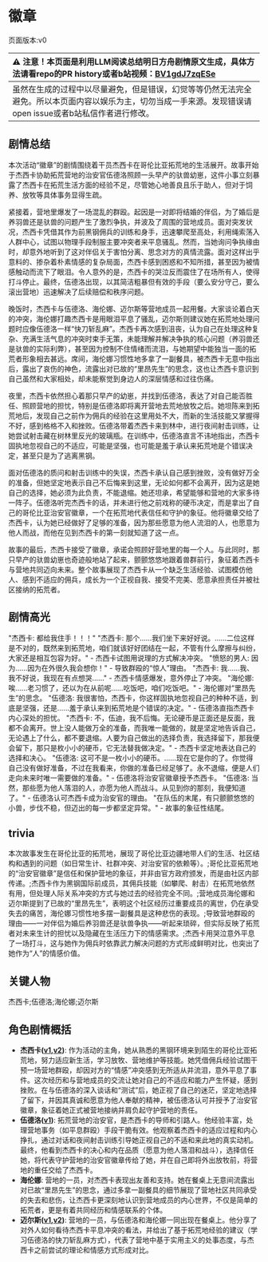 # 徽章
页面版本:v0
 

| :warning: 注意！本页面是利用LLM阅读总结明日方舟剧情原文生成，具体方法请看repo的PR history或者b站视频：[BV1gdJ7zqESe](https://www.bilibili.com/video/BV1gdJ7zqESe/)         |
|:----------------------------|
| 虽然在生成的过程中以尽量避免，但是错误，幻觉等等仍然无法完全避免。所以本页面内容以娱乐为主，切勿当成一手来源。发现错误请open issue或者b站私信作者进行修改。|



## 剧情总结
本次活动“徽章”的剧情围绕着干员杰西卡在哥伦比亚拓荒地的生活展开。故事开始于杰西卡协助拓荒营地的治安官伍德洛照顾一头早产的驮兽幼崽，这件小事立刻暴露了杰西卡在拓荒生活方面的经验不足，尽管她心地善良且乐于助人，但对于饲养、放牧等具体事务显得生疏。

紧接着，营地里爆发了一场混乱的群殴。起因是一对即将结婚的伴侣，为了婚后是养羽兽还是驮兽的问题产生了激烈争执，并波及了周围的营地成员。面对突发状况，杰西卡凭借其作为前黑钢佣兵的训练和身手，迅速攀爬至高处，利用绳索荡入人群中心，试图以物理手段制服主要冲突者来平息骚乱。然而，当她询问争执缘由时，却意外地听到了这对伴侣关于害怕分离、思念对方的真情流露。面对这样出乎意料的、掺杂着朴素情感的复杂局面，杰西卡感到困惑和不知所措，甚至因为被情感触动而流下了眼泪。令人意外的是，杰西卡的哭泣反而震住了在场所有人，使得打斗停止。最终，伍德洛出现，以其简洁粗暴但有效的手段（要么安分守己，要么滚出营地）迅速解决了后续赔偿和秩序问题。

晚饭时，杰西卡与伍德洛、海伦娜、迈尔斯等营地成员一起用餐。大家谈论着白天的冲突，海伦娜打趣杰西卡是用眼泪平息了骚乱，迈尔斯则建议她在拓荒地处理问题时应像伍德洛一样“快刀斩乱麻”。杰西卡再次感到沮丧，认为自己在处理这种复杂、充满生活气息的冲突时束手无策，未能理解并解决争执的核心问题（养羽兽还是驮兽的实际利弊），甚至因为控制不住情绪而流泪，与她期望中能独当一面的拓荒者形象相去甚远。席间，海伦娜习惯性地多拿了一副餐具，被杰西卡无意中指出后，露出了哀伤的神色，流露出对已故的“里昂先生”的思念，这也让杰西卡意识到自己虽然和大家相处，却未能察觉到身边人的深层情感和过往伤痛。

夜里，杰西卡依然担心着那只早产的幼崽，并找到伍德洛，表达了对自己能否胜任、照顾营地的担忧，特别是伍德洛即将离开营地去荒地放牧之后。她坦陈来到拓荒地后，发现自己之前作为佣兵的经验在这里用处不大，而新的生活技能又掌握得不好，感到格格不入和挫败。伍德洛带着杰西卡来到林中，进行夜间射击训练，让她尝试射击藏在树林里反光的玻璃瓶。在训练中，伍德洛直言不讳地指出，杰西卡固执地忽视自己的不适应，可能是坚强，也可能是羞于承认来拓荒地是个错误决定，甚至只是为了逃离黑钢。

面对伍德洛的质问和射击训练中的失误，杰西卡承认自己感到挫败，没有做好万全的准备，但她坚定地表示自己不后悔来到这里，无论如何都不会离开，因为这是她自己的选择，她必须为此负责，不能退缩。她还坦承，希望能够和营地的大家多待一阵子。伍德洛听完杰西卡的话，并未进行他之前戏称的硬币决定，而是拿出了自己的哥伦比亚治安官徽章，一个在拓荒地代表信任和守护的象征。他将徽章交给了杰西卡，认为她已经做好了足够的准备，因为那些愿意为他人流泪的人，也愿意为他人而战，而他在见到杰西卡的第一刻就知道了这一点。

故事的最后，杰西卡接受了徽章，承诺会照顾好营地里的每一个人。与此同时，那只早产的驮兽幼崽也奇迹般地站了起来，颤颤悠悠地跟着兽群前行，象征着杰西卡与营地共同迈向未来。整个故事展现了杰西卡从一个缺乏生活经验、试图模仿他人、感到不适应的佣兵，成长为一个正视自我、接受不完美、愿意承担责任并被社区接纳的拓荒者。
## 剧情高光
"杰西卡: 都给我住手！！！"
"杰西卡: 那个......我们坐下来好好说。......二位这样是不对的，既然来到拓荒地，咱们就该好好团结在一起，不管有什么摩擦与纠纷，大家还是相互包容为好。" - 杰西卡试图用说理的方式解决冲突。
"愤怒的男人: 因为......因为在外很久我会想你！" - 导致群殴的“惊人”理由。
"杰西卡: 我......我、我不好说，我现在有点想哭......" - 杰西卡情感爆发，意外停止了冲突。
"海伦娜: 唉......老习惯了，还以为在从前呢......吃饭吧，咱们吃饭吧。" - 海伦娜对“里昂先生”的思念。
"伍德洛: 我很害怕，杰西卡，你这样固执地忽视自己的种种不适，到底是坚强，还是......羞于承认来到拓荒地是个错误的决定。" - 伍德洛直指杰西卡内心深处的担忧。
"杰西卡: 不，伍迪，我不后悔。无论硬币是正面还是反面，我都不会离开。世上没人能做万全的准备，而我唯一能做的，就是坚定地告诉自己，无论遇上了什么，都不要退缩。人要为自己做出的选择负责，我选择留下，那我便会留下，那只是枚小小的硬币，它无法替我做决定。" - 杰西卡坚定地表达自己的选择和决心。
"伍德洛: 这可不是一枚小小的硬币。......现在它是你的了。你觉得自己没有做好准备，不过在我看来，你做的准备已经足够了。永不退缩，便是人们走向未来时唯一需要做的准备。" - 伍德洛将治安官徽章授予杰西卡。
"伍德洛: 当然，那些愿为他人落泪的人，亦愿为他人而战斗。从见到你的那刻，我便知道了。" - 伍德洛认可杰西卡成为治安官的理由。
"在队伍的末尾，有只颤颤悠悠的小兽，步伐不稳，但迈出的每一步都坚定异常。" - 故事的象征性结尾。
## trivia
本次故事发生在哥伦比亚的拓荒地，展现了哥伦比亚边疆地带人们的生活、社区结构和遇到的问题（如日常生计、社群冲突、对治安官的依赖等）。;哥伦比亚拓荒地的“治安官徽章”是信任和保护营地的象征，并非由官方政府颁发，而是由社区内部传递。;杰西卡作为黑钢国际前成员，其佣兵技能（如攀爬、射击）在拓荒地依然有用，但处理人际关系冲突的方式与她过去的经验完全不同。;营地成员海伦娜和迈尔斯提到了已故的“里昂先生”，表明这个社区经历过重要成员的离世，仍在承受失去的痛苦，海伦娜习惯性地多摆一副餐具是这种悲伤的表现。;导致营地群殴的理由——一对伴侣为婚后养羽兽还是驮兽争执——听起来琐碎，但实际反映了拓荒者对未来生计的担忧以及隐藏在生活压力下的情感需求。;杰西卡用哭泣意外平息了一场打斗，这与她作为佣兵时依靠武力解决问题的方式形成鲜明对比，也突出了她作为“人”的情感价值。
## 关键人物
杰西卡;伍德洛;海伦娜;迈尔斯
## 角色剧情概括
-   **杰西卡([v1](../chars/char_235_jesica.md),[v2](../char_v3/char_235_jesica.md))**: 作为活动的主角，她从熟悉的黑钢环境来到陌生的哥伦比亚拓荒地，努力适应新生活，学习放牧、营地维护等技能。她凭借佣兵经验试图干预一场营地群殴，却因对方的“情感”冲突感到无所适从并流泪，意外平息了事件。这次经历和与营地成员的交流让她对自己的不适应和能力产生怀疑，感到挫败。在与伍德洛的深入谈话和“测试”后，她正视了自己的迷茫，坚定地选择了留下，并因其真诚和愿意为他人奉献的精神，被伍德洛认可并授予了治安官徽章，象征着她正式被营地接纳并肩负起守护营地的责任。
-   **伍德洛([v1](../chars/extended_char_wu_de_luo.md))**: 拓荒营地的治安官，是杰西卡的导师和引路人。他经验丰富，处理营地事务（如平息群殴）手段干脆有效。他观察着杰西卡的适应过程和内心挣扎，通过对话和夜间射击训练引导她正视自己的不适和来此地的真实动机。最终，他看到杰西卡的决心和内在品质（愿意为他人落泪和战斗），选择信任她，将代表守护营地的治安官徽章传给了她，并在自己即将外出放牧前，将营地的重任交给了杰西卡。
-   **海伦娜**: 营地的一员，对杰西卡表现出友善和支持。她在餐桌上无意间流露出对已故“里昂先生”的思念，通过多拿一副餐具的细节展现了营地社区共同承受的失去和悲伤，让杰西卡更深刻地认识到营地成员的内心世界，不仅是简单的拓荒者，更是有着共同经历和情感联系的个体。
-   **迈尔斯([v1](../chars/extended_char_mai_er_si.md),[v2](../char_v3/extended_char_mai_er_si.md))**: 营地的一员，与伍德洛和海伦娜一同出现在餐桌上。他分享了对外人如何看待杰西卡平息冲突的看法，并给出了基于拓荒地经验的建议（学习伍德洛的快刀斩乱麻方式），代表了营地中基于实用主义的处事态度，与杰西卡之前尝试的理论和情感方式形成对比。